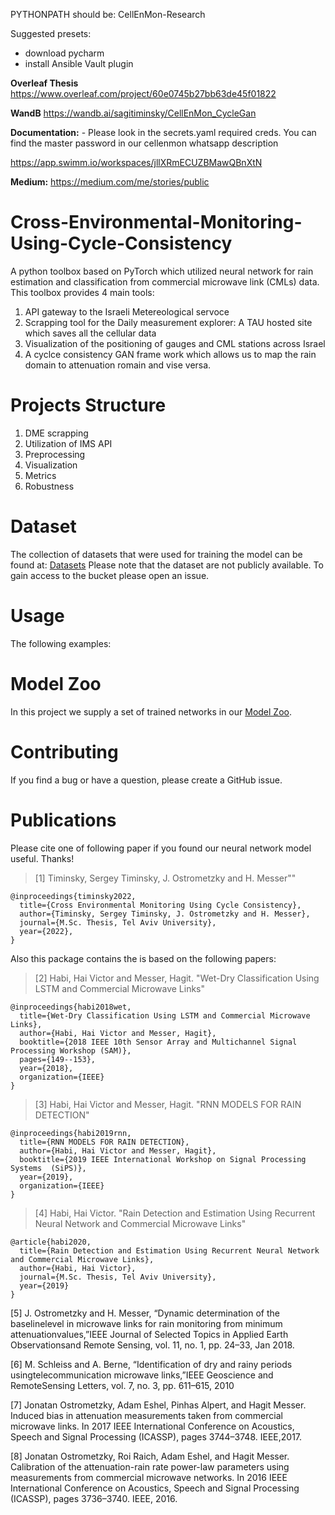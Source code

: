 PYTHONPATH should be: CellEnMon-Research

Suggested presets:
+ download pycharm
+ install Ansible Vault plugin

**Overleaf Thesis**
https://www.overleaf.com/project/60e0745b27bb63de45f01822

**WandB**
https://wandb.ai/sagitiminsky/CellEnMon_CycleGan

**Documentation:** -
Please look in the secrets.yaml required creds. You can find the master password in our cellenmon whatsapp
description

https://app.swimm.io/workspaces/jllXRmECUZBMawQBnXtN

**Medium:**
https://medium.com/me/stories/public

# Cross-Environmental-Monitoring-Using-Cycle-Consistency
A python toolbox based on PyTorch which utilized neural network for rain estimation and classification from commercial microwave link (CMLs) data. This toolbox provides 4 main tools:
1. API gateway to the Israeli Metereological servoce
2. Scrapping tool for the Daily measurement explorer: A TAU hosted site which saves all the cellular data
3. Visualization of the positioning of gauges and CML stations across Israel
4. A cyclce consistency GAN frame work which allows us to map the rain domain to attenuation romain and vise versa.


# Projects Structure
1. DME scrapping
2. Utilization of IMS API
3. Preprocessing
4. Visualization
5. Metrics
6. Robustness

# Dataset
The collection of datasets that were used for training the model can be found at: [Datasets](s3://cellenmon)
Please note that the dataset are not publicly available. To gain access to the bucket please open an issue.

# Usage
The following examples:


# Model Zoo
In this project we supply a set of trained networks in our [Model Zoo](s3://cellenmon/model-zoo/).

# Contributing
If you find a bug or have a question, please create a GitHub issue.

# Publications

Please cite one of following paper if you found our neural network model useful. Thanks!
>[1] Timinsky, Sergey Timinsky, J. Ostrometzky and H. Messer""
```
@inproceedings{timinsky2022,
  title={Cross Environmental Monitoring Using Cycle Consistency},
  author={Timinsky, Sergey Timinsky, J. Ostrometzky and H. Messer},
  journal={M.Sc. Thesis, Tel Aviv University},
  year={2022},
} 
```

Also this package contains the is based on the following papers:

>[2] Habi, Hai Victor and Messer, Hagit. "Wet-Dry Classification Using LSTM and Commercial Microwave Links"

```
@inproceedings{habi2018wet,
  title={Wet-Dry Classification Using LSTM and Commercial Microwave Links},
  author={Habi, Hai Victor and Messer, Hagit},
  booktitle={2018 IEEE 10th Sensor Array and Multichannel Signal Processing Workshop (SAM)},
  pages={149--153},
  year={2018},
  organization={IEEE}
} 

```

>[3] Habi, Hai Victor and Messer, Hagit. "RNN MODELS FOR RAIN DETECTION"

```
@inproceedings{habi2019rnn,
  title={RNN MODELS FOR RAIN DETECTION},
  author={Habi, Hai Victor and Messer, Hagit},
  booktitle={2019 IEEE International Workshop on Signal Processing Systems  (SiPS)},
  year={2019},
  organization={IEEE}
} 

```

>[4] Habi, Hai Victor. "Rain Detection and Estimation Using Recurrent Neural Network and Commercial Microwave Links"

```
@article{habi2020,
  title={Rain Detection and Estimation Using Recurrent Neural Network and Commercial Microwave Links},
  author={Habi, Hai Victor},
  journal={M.Sc. Thesis, Tel Aviv University},
  year={2019}
}

```

[5] J. Ostrometzky and H. Messer, “Dynamic determination of the baselinelevel in microwave links for rain monitoring from minimum attenuationvalues,”IEEE Journal of Selected Topics in Applied Earth Observationsand Remote Sensing, vol. 11, no. 1, pp. 24–33, Jan 2018.

[6] M. Schleiss and A. Berne, “Identification of dry and rainy periods usingtelecommunication  microwave  links,”IEEE  Geoscience  and  RemoteSensing Letters, vol. 7, no. 3, pp. 611–615, 2010

[7] Jonatan Ostrometzky, Adam Eshel, Pinhas Alpert, and Hagit Messer. Induced bias in attenuation measurements taken from commercial microwave links. In 2017 IEEE International
Conference on Acoustics, Speech and Signal Processing (ICASSP), pages 3744–3748. IEEE,2017. <br>

[8] Jonatan Ostrometzky, Roi Raich, Adam Eshel, and Hagit Messer.
Calibration of the
attenuation-rain rate power-law parameters using measurements from commercial microwave networks. In 2016 IEEE International Conference on Acoustics, Speech and Signal
Processing (ICASSP), pages 3736–3740. IEEE, 2016.